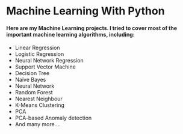 
# Machine Learning With Python

<h4>Here are my Machine Learning projects. I tried to cover most of the important machine learning algorithms, including: </h4>

<ul>
<li>Linear Regression</li>
<li>Logistic Regression</li>
<li>Neural Network Regression</li> 
<li>Support Vector Machine</li>
<li>Decision Tree</li>
<li>Naïve Bayes</li>
<li>Neural Network</li>  
<li>Random Forest</li>
<li>Nearest Neighbour</li>
<li>K-Means Clustering</li>  
<li>PCA</li>   
<li>PCA-based Anomaly detection</li>
<li>And many more....</li>  
</ul>
